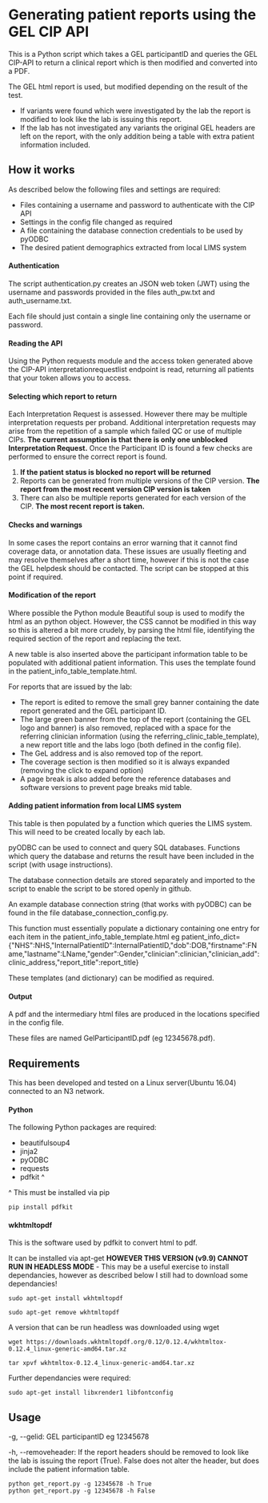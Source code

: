 # Generating patient reports using the GEL CIP API
This is a Python script which takes a GEL participantID and queries the GEL CIP-API to return a clinical report which is then modified and converted into a PDF.

The GEL html report is used, but modified depending on the result of the test. 
- If variants were found which were investigated by the lab the report is modified to look like the lab is issuing this report.
- If the lab has not investigated any variants the original GEL headers are left on the report, with the only addition being a table with extra patient information included.

## How it works
As described below the following files and settings are required:

- Files containing a username and password to authenticate with the CIP API
- Settings in the config file changed as required 
- A file containing the database connection credentials to be used by pyODBC
- The desired patient demographics extracted from local LIMS system

#### Authentication
The script authentication.py creates an JSON web token (JWT) using the username and passwords provided in the files auth_pw.txt and auth_username.txt.

Each file should just contain a single line containing only the username or password.
#### Reading the API
Using the Python requests module and the access token generated above the CIP-API interpretationrequestlist endpoint is read, returning all patients that your token allows you to access.
#### Selecting which report to return
Each Interpretation Request is assessed. However there may be multiple interpretation requests per proband. Additional interpretation requests may arise from the repetition of a sample which failed QC or use of multiple CIPs.
**The current assumption is that there is only one unblocked Interpretation Request.**
Once the Participant ID is found a few checks are performed to ensure the correct report is found.
1. **If the patient status is blocked no report will be returned**
2. Reports can be generated from multiple versions of the CIP version. **The report from the most recent version CIP version is taken**
3. There can also be multiple reports generated for each version of the CIP. **The most recent report is taken.**
#### Checks and warnings
In some cases the report contains an error warning that it cannot find coverage data, or annotation data. These issues are usually fleeting and may resolve themselves after a short time, however if this is not the case the GEL helpdesk should be contacted. The script can be stopped at this point if required.

#### Modification of the report
Where possible the Python module Beautiful soup is used to modify the html as an python object. However, the CSS cannot be modified in this way so this is altered a bit more crudely, by parsing the html file, identifying the required section of the report and replacing the text.

A new table is also inserted above the participant information table to be populated with additional patient information. This uses the template found in the patient_info_table_template.html.

For reports that are issued by the lab:
- The report is edited to remove the small grey banner containing the date report generated and the GEL participant ID.
- The large green banner from the top of the report (containing the GEL logo and banner) is also removed, replaced with a space for the referring clinician information (using the referring_clinic_table_template), a new report title and the labs logo (both defined in the config file).
- The GeL address and is also removed top of the report.
- The coverage section is then modified so it is always expanded (removing the click to expand option)
- A page break is also added before the reference databases and software versions to prevent page breaks mid table.


#### Adding patient information from local LIMS system
This table is then populated by a function which queries the LIMS system. This will need to be created locally by each lab.

pyODBC can be used to connect and query SQL databases. Functions which query the database and returns the result have been included in the script (with usage instructions).

The database connection details are stored separately and imported to the script to enable the script to be stored openly in github. 

An example database connection string (that works with pyODBC) can be found in the file database_connection_config.py. 

This function must essentially populate a dictionary containing one entry for each item in the patient_info_table_template.html eg patient_info_dict={"NHS":NHS,"InternalPatientID":InternalPatientID,"dob":DOB,"firstname":FName,"lastname":LName,"gender":Gender,"clinician":clinician,"clinician_add":clinic_address,"report_title":report_title}

These templates (and dictionary) can be modified as required.
#### Output
A pdf and the intermediary html files are produced in the locations specified in the config file.

These files are named GelParticipantID.pdf (eg 12345678.pdf).
## Requirements
This has been developed and tested on a Linux server(Ubuntu 16.04) connected to an N3 network.

#### Python
The following Python packages are required:

- beautifulsoup4 
- jinja2 
- pyODBC 
- requests
- pdfkit ^ 

^ This must be installed via pip
 
	pip install pdfkit

#### wkhtmltopdf
This is the software used by pdfkit to convert html to pdf.

It can be installed via apt-get **HOWEVER THIS VERSION (v9.9) CANNOT RUN IN HEADLESS MODE**  - This may be a useful exercise to install dependancies, however as described below I still had to download some dependancies!

	sudo apt-get install wkhtmltopdf
	
	sudo apt-get remove wkhtmltopdf

A version that can be run headless was downloaded using wget

	wget https://downloads.wkhtmltopdf.org/0.12/0.12.4/wkhtmltox-0.12.4_linux-generic-amd64.tar.xz

	tar xpvf wkhtmltox-0.12.4_linux-generic-amd64.tar.xz

Further dependancies were required:

	sudo apt-get install libxrender1 libfontconfig

## Usage
-g, --gelid: 	GEL participantID eg 12345678

-h, --removeheader: 	If the report headers should be removed to look like the lab is issuing the report (True). False does not alter the header, but does include the patient information table.

	python get_report.py -g 12345678 -h True
	python get_report.py -g 12345678 -h False
